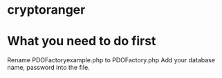 # cryptoranger


# What you need to do first

  Rename PDOFactoryexample.php to PDOFactory.php
  Add your database name, password into the file.
  
 
 
